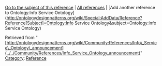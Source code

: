 [Go to the subject of this reference](../../Ontology/Info_Service_Ontology "Ontology:Info Service Ontology") | [All references](../../Community/References.1 "Community:References") | [Add another reference to Ontology:Info Service Ontology](http://ontologydesignpatterns.org/wiki/Special:AddData/Reference?Reference[Subject]=Ontology:Info Service Ontology&subject=Ontology:Info Service Ontology)


Retrieved from "[http://ontologydesignpatterns.org/wiki/Community:References/Info\_Service\_Ontology\_announcement](../../Community/References/Info_Service_Ontology_announcement)"
 [Category](http://ontologydesignpatterns.org/wiki/Special:Categories "Special:Categories"): [Reference](../../Category/Reference "Category:Reference")